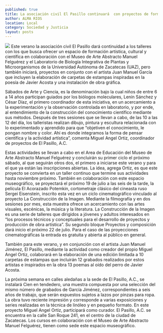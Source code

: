 ```yaml
---
published: true
title: La asociación civil El Pasillo continuará  con proyectos de formación y divulgación
author: ALMA RIOS
location: Local
category: Sociedad y Justicia
layout: posts
---
```


![](http://i.imgur.com/e0VkqQwm.jpg)
Este verano la asociación civil El Pasillo dará continuidad a los talleres con los que busca ofrecer un espacio de formación artística, cultural y científica en colaboración con el Museo de Arte Abstracto Manuel Felguérez y el Laboratorio de Biología Integrativa de Plantas y Microorganismos de la Universidad Autónoma de Zacatecas (UAZ), pero también iniciará, proyectos en conjunto con el artista Juan Manuel García que incluyen la elaboración de carpetas de estampas inspiradas en la poesía de Javier Acosta y una instalación de obra gráfica.

Sábados de Arte y Ciencia, es la denominación bajo la cual niños de entre 6 a 14 años participan guiados por los biólogos moleculares, Lenín Sánchez y César Díaz, el primero coordinador de esta iniciativa, en un acercamiento a la experimentación y la observación controlada en laboratorio, y por ende, al entendimiento de la construcción del conocimiento científico mediante sus métodos.
Después de tres sesiones que se llevan a cabo, de las 10 a las 12 del día, los talleristas realizan dibujo, pintura y escultura relacionada con lo experimentado y aprendido para que “objetiven el conocimiento, le pongan nombre y color. Ahí es donde integramos la forma de pensar científica y la actividad artística”, comenta Miguel Angel Ortiz, coordinador de proyectos de El Pasillo, A.C.

Estas actividades se llevan a cabo en el Area de Educación del Museo de Arte Abstracto Manuel Felguérez y concluirán su primer ciclo el próximo sábado, al que seguirán otros dos, el primero a iniciarse este verano  y para el que ya están las inscripciones abiertas.  La idea, agrega Ortiz, es que este proyecto se convierta en un taller continuo que termine sus actividades hasta noviembre próximo.
También en colaboración con este espacio museográfico, se proyectará el próximo 19 de julio a las seis de la tarde, la película El Acorazado Potemkin, cortometraje clásico del cineasta ruso Sergei Eisenstein, inscrito esta vez en un ciclo cinematográfico vinculado al proyecto La Construcción de la Imagen.  Mediante la filmografía y en dos sesiones por mes,  esta muestra ofrece un acercamiento con las artes visuales, escénicas, la música y la literatura.
La Construcción de la Imagen es una serie de talleres que dirigidos a jóvenes y adultos interesados en  “los procesos técnicos y conceptuales para el desarrollo de proyectos y producción de obra artística”. Su segundo bloque Proyectos y composición dará inicio el próximo 22 de julio. Para el caso de las proyecciones cinematográficas la entrada es gratuita y abierta al público en general.

También para este verano, y en conjunción con el artista Juan Manuel Jiménez, El Pasillo, mediante la actividad como creador del propio Miguel Angel Ortiz, colaborará en la elaboración de una edición limitada a 10 carpetas de estampas que incluirán 12 grabados realizados por estos artistas e inspirados en la obra 13 poemas al oído del perro de Javier Acosta.

La próxima semana en calles aledañas a la sede de El Pasillo, A.C., se instalará Cien en tendedero, una muestra compuesta por una selección del mismo número de grabados de García Jiménez, correspondientes a seis años de trabajo, que serán expuestos sujetos a lazos por pinzas para ropa.
La obra tuvo reciente impresión y corresponde a varias exposiciones y series realizadas en la técnica de linóleo y en pequeño formato. En este proyecto Miguel Angel Ortiz, participará como curador.
El Pasillo, A.C. se encuentra en la calle San Roque 241, en el centro de la ciudad de Zacatecas. Los cursos en colaboración con el Museo de Arte Abstracto Manuel Felguérez, tienen como sede este espacio museográfico.
